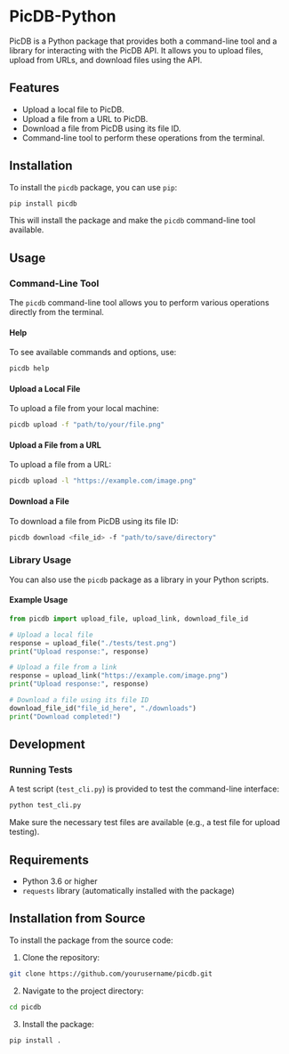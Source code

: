 # PicDB-Python

PicDB is a Python package that provides both a command-line tool and a library for interacting with the PicDB API. It allows you to upload files, upload from URLs, and download files using the API.

## Features

- Upload a local file to PicDB.
- Upload a file from a URL to PicDB.
- Download a file from PicDB using its file ID.
- Command-line tool to perform these operations from the terminal.

## Installation

To install the `picdb` package, you can use `pip`:

```bash
pip install picdb
```

This will install the package and make the `picdb` command-line tool available.

## Usage

### Command-Line Tool
The `picdb` command-line tool allows you to perform various operations directly from the terminal.

#### Help
To see available commands and options, use:

```bash
picdb help
```

#### Upload a Local File
To upload a file from your local machine:
```bash
picdb upload -f "path/to/your/file.png"
```

#### Upload a File from a URL
To upload a file from a URL:

```bash
picdb upload -l "https://example.com/image.png"
```

#### Download a File
To download a file from PicDB using its file ID:

```bash
picdb download <file_id> -f "path/to/save/directory"
```

### Library Usage
You can also use the `picdb` package as a library in your Python scripts.

#### Example Usage

```python
from picdb import upload_file, upload_link, download_file_id

# Upload a local file
response = upload_file("./tests/test.png")
print("Upload response:", response)

# Upload a file from a link
response = upload_link("https://example.com/image.png")
print("Upload response:", response)

# Download a file using its file ID
download_file_id("file_id_here", "./downloads")
print("Download completed!")
```

## Development

### Running Tests
A test script (`test_cli.py`) is provided to test the command-line interface:

```bash
python test_cli.py
```

Make sure the necessary test files are available (e.g., a test file for upload testing).

## Requirements

- Python 3.6 or higher
- `requests` library (automatically installed with the package)

## Installation from Source
To install the package from the source code:

1. Clone the repository:

```bash
git clone https://github.com/yourusername/picdb.git
```

2. Navigate to the project directory:

```bash
cd picdb
```

3. Install the package:

```bash
pip install .
```